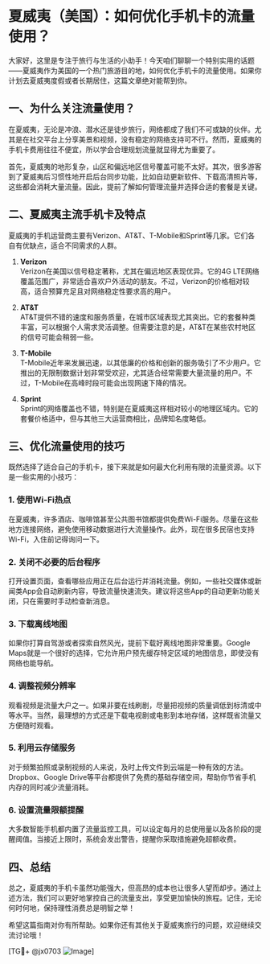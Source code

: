 # 夏威夷（美国）：如何优化手机卡的流量使用？

大家好，这里是专注于旅行与生活的小助手！今天咱们聊聊一个特别实用的话题——夏威夷作为美国的一个热门旅游目的地，如何优化手机卡的流量使用。如果你计划去夏威夷度假或者长期居住，这篇文章绝对能帮到你。

## 一、为什么关注流量使用？

在夏威夷，无论是冲浪、潜水还是徒步旅行，网络都成了我们不可或缺的伙伴。尤其是在社交平台上分享美景和视频，没有稳定的网络支持可不行。然而，夏威夷的手机卡费用往往不便宜，所以学会合理规划流量就显得尤为重要了。

首先，夏威夷的地形复杂，山区和偏远地区信号覆盖可能不太好。其次，很多游客到了夏威夷后习惯性地开启后台同步功能，比如自动更新软件、下载高清照片等，这些都会消耗大量流量。因此，提前了解如何管理流量并选择合适的套餐是关键。

## 二、夏威夷主流手机卡及特点

夏威夷的手机运营商主要有Verizon、AT&T、T-Mobile和Sprint等几家。它们各自有优缺点，适合不同需求的人群。

1. **Verizon**  
   Verizon在美国以信号稳定著称，尤其在偏远地区表现优异。它的4G LTE网络覆盖范围广，非常适合喜欢户外活动的朋友。不过，Verizon的价格相对较高，适合预算充足且对网络稳定性要求高的用户。

2. **AT&T**  
   AT&T提供不错的速度和服务质量，在城市区域表现尤其突出。它的套餐种类丰富，可以根据个人需求灵活调整。但需要注意的是，AT&T在某些农村地区的信号可能会稍弱一些。

3. **T-Mobile**  
   T-Mobile近年来发展迅速，以其低廉的价格和创新的服务吸引了不少用户。它推出的无限制数据计划非常受欢迎，尤其适合经常需要大量流量的用户。不过，T-Mobile在高峰时段可能会出现网速下降的情况。

4. **Sprint**  
   Sprint的网络覆盖也不错，特别是在夏威夷这样相对较小的地理区域内。它的套餐价格适中，但与其他三大运营商相比，品牌知名度略低。

## 三、优化流量使用的技巧

既然选择了适合自己的手机卡，接下来就是如何最大化利用有限的流量资源。以下是一些实用的小技巧：

### 1. 使用Wi-Fi热点
在夏威夷，许多酒店、咖啡馆甚至公共图书馆都提供免费Wi-Fi服务。尽量在这些地方连接网络，避免使用移动数据进行大流量操作。此外，现在很多民宿也支持Wi-Fi，入住前记得询问一下。

### 2. 关闭不必要的后台程序
打开设置页面，查看哪些应用正在后台运行并消耗流量。例如，一些社交媒体或新闻类App会自动刷新内容，导致流量快速流失。建议将这些App的自动更新功能关闭，只在需要时手动检查新消息。

### 3. 下载离线地图
如果你打算自驾游或者探索自然风光，提前下载好离线地图非常重要。Google Maps就是一个很好的选择，它允许用户预先缓存特定区域的地图信息，即使没有网络也能导航。

### 4. 调整视频分辨率
观看视频是流量大户之一。如果非要在线刷剧，尽量把视频的质量调低到标清或中等水平。当然，最理想的方式还是下载电视剧或电影到本地存储，这样既省流量又方便随时观看。

### 5. 利用云存储服务
对于频繁拍照或录制视频的人来说，及时上传文件到云端是一种有效的方法。Dropbox、Google Drive等平台都提供了免费的基础存储空间，帮助你节省手机内存的同时减少流量消耗。

### 6. 设置流量限额提醒
大多数智能手机都内置了流量监控工具，可以设定每月的总使用量以及各阶段的提醒阈值。当接近上限时，系统会发出警告，提醒你采取措施避免超额收费。

## 四、总结

总之，夏威夷的手机卡虽然功能强大，但高昂的成本也让很多人望而却步。通过上述方法，我们可以更好地掌控自己的流量支出，享受更加愉快的旅程。记住，无论何时何地，保持理性消费总是明智之举！

希望这篇指南对你有所帮助。如果你还有其他关于夏威夷旅行的问题，欢迎继续交流讨论哦！

[TG💪+ @jx0703 ![Image](https://github.com/user-attachments/assets/dbca1d08-cadb-493c-b0ec-ad6f7a83f270)]